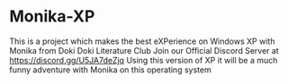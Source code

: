 # Monika-XP
This is a project which makes the best eXPerience on Windows XP with Monika from Doki Doki Literature Club
Join our Official Discord Server at https://discord.gg/U5JA7deZjq
Using this version of XP it will be a much funny adventure with Monika on this operating system
